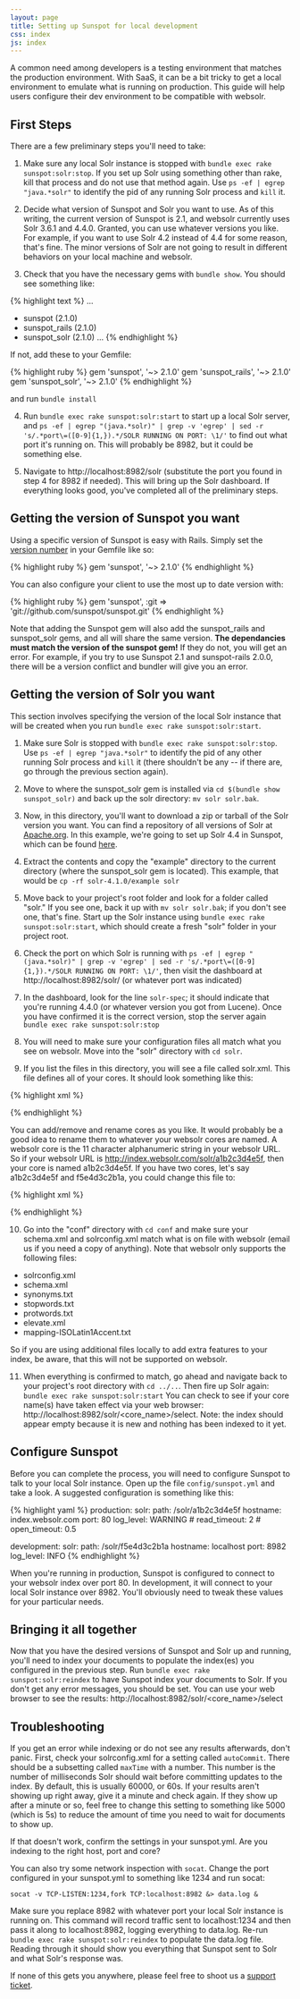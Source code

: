 ```yaml
---
layout: page
title: Setting up Sunspot for local development
css: index
js: index
---
```


A common need among developers is a testing environment that matches the production environment. With SaaS, it can be a bit tricky to get a local environment to emulate what is running on production. This guide will help users configure their dev environment to be compatible with websolr.

## First Steps

There are a few preliminary steps you'll need to take:

1. Make sure any local Solr instance is stopped with `bundle exec rake sunspot:solr:stop`. If you set up Solr using something other than rake, kill that process and do not use that method again. Use `ps -ef | egrep "java.*solr"` to identify the pid of any running Solr process and `kill` it.

2. Decide what version of Sunspot and Solr you want to use. As of this writing, the current version of Sunspot is 2.1, and websolr currently uses Solr 3.6.1 and 4.4.0. Granted, you can use whatever versions you like. For example, if you want to use Solr 4.2 instead of 4.4 for some reason, that's fine. The minor versions of Solr are not going to result in different behaviors on your local machine and websolr.

3. Check that you have the necessary gems with `bundle show`. You should see something like:

{% highlight text %}
...
  * sunspot (2.1.0)
  * sunspot_rails (2.1.0)
  * sunspot_solr (2.1.0)
...
{% endhighlight %}

If not, add these to your Gemfile:

{% highlight ruby %}
gem 'sunspot', '~> 2.1.0'
gem 'sunspot_rails', '~> 2.1.0'
gem 'sunspot_solr', '~> 2.1.0'
{% endhighlight %}

and run `bundle install`

4. Run `bundle exec rake sunspot:solr:start` to start up a local Solr server, and `ps -ef | egrep "(java.*solr)" | grep -v 'egrep' | sed -r 's/.*port\=([0-9]{1,}).*/SOLR RUNNING ON PORT: \1/'` to find out what port it's running on. This will probably be 8982, but it could be something else.

5. Navigate to http://localhost:8982/solr (substitute the port you found in step 4 for 8982 if needed). This will bring up the Solr dashboard. If everything looks good, you've completed all of the preliminary steps.


## Getting the version of Sunspot you want

Using a specific version of Sunspot is easy with Rails. Simply set the [version number](https://rubygems.org/gems/sunspot/versions) in your Gemfile like so:

{% highlight ruby %}
gem 'sunspot', '~> 2.1.0'
{% endhighlight %}

You can also configure your client to use the most up to date version with:

{% highlight ruby %}
gem 'sunspot', :git => 'git://github.com/sunspot/sunspot.git'
{% endhighlight %}

Note that adding the Sunspot gem will also add the sunspot_rails and sunspot_solr gems, and all will share the same version. **The dependancies must match the version of the sunspot gem!** If they do not, you will get an error. For example, if you try to use Sunspot 2.1 and sunspot-rails 2.0.0, there will be a version conflict and bundler will give you an error.


## Getting the version of Solr you want

This section involves specifying the version of the local Solr instance that will be created when you run `bundle exec rake sunspot:solr:start`.

1. Make sure Solr is stopped with `bundle exec rake sunspot:solr:stop`. Use `ps -ef | egrep "java.*solr"` to identify the pid of any other running Solr process and `kill` it (there shouldn't be any -- if there are, go through the previous section again).

2. Move to where the sunspot_solr gem is installed via `cd $(bundle show sunspot_solr)` and back up the solr directory: `mv solr solr.bak`.

3. Now, in this directory, you'll want to download a zip or tarball of the Solr version you want. You can find a repository of all versions of Solr at [Apache.org](http://archive.apache.org/dist/lucene/solr/). In this example, we're going to set up Solr 4.4 in Sunspot, which can be found [here](http://archive.apache.org/dist/lucene/solr/4.4.0/).

4. Extract the contents and copy the "example" directory to the current directory (where the sunspot_solr gem is located). This example, that would be `cp -rf solr-4.1.0/example solr`

5. Move back to your project's root folder and look for a folder called "solr." If you see one, back it up with `mv solr solr.bak`; if you don't see one, that's fine. Start up the Solr instance using `bundle exec rake sunspot:solr:start`, which should create a fresh "solr" folder in your project root.

6. Check the port on which Solr is running with `ps -ef | egrep "(java.*solr)" | grep -v 'egrep' | sed -r 's/.*port\=([0-9]{1,}).*/SOLR RUNNING ON PORT: \1/'`, then visit the dashboard at http://localhost:8982/solr/ (or whatever port was indicated)

7. In the dashboard, look for the line `solr-spec`; it should indicate that you're running 4.4.0 (or whatever version you got from Lucene). Once you have confirmed it is the correct version, stop the server again `bundle exec rake sunspot:solr:stop`

8. You will need to make sure your configuration files all match what you see on websolr. Move into the "solr" directory with `cd solr`.

9. If you list the files in this directory, you will see a file called solr.xml. This file defines all of your cores. It should look something like this:

{% highlight xml %}
<?xml version="1.0" encoding="UTF-8" ?>
<solr persistent="false">
  <cores adminPath="/admin/cores" host="${host:}" hostPort="${jetty.port:}">
    <core name="default"     instanceDir="." dataDir="default/data"/>
    <core name="development" instanceDir="." dataDir="development/data"/>
    <core name="test"        instanceDir="." dataDir="test/data"/>
  </cores>
</solr>
{% endhighlight %}

You can add/remove and rename cores as you like. It would probably be a good idea to rename them to whatever your websolr cores are named. A websolr core is the 11 character alphanumeric string in your websolr URL. So if your websolr URL is http://index.websolr.com/solr/a1b2c3d4e5f, then your core is named a1b2c3d4e5f. If you have two cores, let's say a1b2c3d4e5f and f5e4d3c2b1a, you could change this file to:

{% highlight xml %}
<?xml version="1.0" encoding="UTF-8" ?>
<solr persistent="false">
  <cores adminPath="/admin/cores" host="${host:}" hostPort="${jetty.port:}">
    <core name="a1b2c3d4e5f"     instanceDir="." dataDir="a1b2c3d4e5f/data"/>
    <core name="f5e4d3c2b1a" instanceDir="." dataDir="a1b2c3d4e5f/data"/>
  </cores>
</solr>
{% endhighlight %}

10. Go into the "conf" directory with `cd conf` and make sure your schema.xml and solrconfig.xml match what is on file with websolr (email us if you need a copy of anything). Note that websolr only supports the following files:

- solrconfig.xml
- schema.xml
- synonyms.txt
- stopwords.txt
- protwords.txt
- elevate.xml
- mapping-ISOLatin1Accent.txt

So if you are using additional files locally to add extra features to your index, be aware, that this will not be supported on websolr.

11. When everything is confirmed to match, go ahead and navigate back to your project's root directory with `cd ../..`. Then fire up Solr again: `bundle exec rake sunspot:solr:start` You can check to see if your core name(s) have taken effect via your web browser: http://localhost:8982/solr/<core_name>/select. Note: the index should appear empty because it is new and nothing has been indexed to it yet.


## Configure Sunspot

Before you can complete the process, you will need to configure Sunspot to talk to your local Solr instance. Open up the file `config/sunspot.yml` and take a look. A suggested configuration is something like this:

{% highlight yaml %}
production:
  solr:
    path: /solr/a1b2c3d4e5f
    hostname: index.websolr.com
    port: 80
    log_level: WARNING
    # read_timeout: 2
    # open_timeout: 0.5

development:
  solr:
    path: /solr/f5e4d3c2b1a
    hostname: localhost
    port: 8982
    log_level: INFO
{% endhighlight %}

When you're running in production, Sunspot is configured to connect to your websolr index over port 80. In development, it will connect to your local Solr instance over 8982. You'll obviously need to tweak these values for your particular needs. 


## Bringing it all together

Now that you have the desired versions of Sunspot and Solr up and running, you'll need to index your documents to populate the index(es) you configured in the previous step. Run `bundle exec rake sunspot:solr:reindex` to have Sunspot index your documents to Solr. If you don't get any error messages, you should be set. You can use your web browser to see the results: http://localhost:8982/solr/<core_name>/select


## Troubleshooting

If you get an error while indexing or do not see any results afterwards, don't panic. First, check your solrconfig.xml for a setting called `autoCommit`. There should be a subsetting called `maxTime` with a number. This number is the number of milliseconds Solr should wait before committing updates to the index. By default, this is usually 60000, or 60s. If your results aren't showing up right away, give it a minute and check again. If they show up after a minute or so, feel free to change this setting to something like 5000 (which is 5s) to reduce the amount of time you need to wait for documents to show up.

If that doesn't work, confirm the settings in your sunspot.yml. Are you indexing to the right host, port and core?

You can also try some network inspection with `socat`. Change the port configured in your sunspot.yml to something like 1234 and run socat:

`socat -v TCP-LISTEN:1234,fork TCP:localhost:8982 &> data.log &`

Make sure you replace 8982 with whatever port your local Solr instance is running on. This command will record traffic sent to localhost:1234 and then pass it along to localhost:8982, logging everything to data.log. Re-run `bundle exec rake sunspot:solr:reindex` to populate the data.log file. Reading through it should show you everything that Sunspot sent to Solr and what Solr's response was.

If none of this gets you anywhere, please feel free to shoot us a [support ticket](http://help.websolr.com).